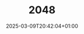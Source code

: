 ---
title: "2048"
description: "A classic sliding tile puzzle game. Combine numbers to reach the elusive 2048 tile and achieve the highest score!"
thumbnail: "/images/games/2048.jpg"
date: 2025-03-09T20:42:04+01:00
draft: false
genre: ["Puzzle", "Strategy"]
status: "Live"
active_users: "10M"
difficulty: "Medium"
controls:
  - key: "←→↑↓"
    action: "Move Tiles"
---